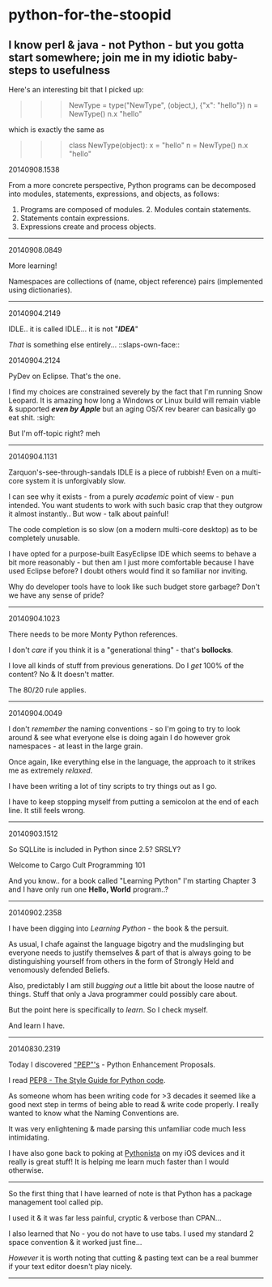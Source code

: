 python-for-the-stoopid
======================

I know perl &amp; java - not Python - but you gotta start somewhere; join me in my idiotic baby-steps to usefulness
------

Here's an interesting bit that I picked up:

>>> NewType = type("NewType", (object,), {"x": "hello"})
>>> n = NewType()
>>> n.x
"hello"

which is exactly the same as

>>> class NewType(object):
>>>     x = "hello"
>>> n = NewType()
>>> n.x
"hello"

20140908.1538

From a more concrete perspective, Python programs can be decomposed into modules, statements, expressions, and objects, as follows: 
1. Programs are composed of modules. 2. Modules contain statements.
3. Statements contain expressions.
4. Expressions create and process objects. 


------

20140908.0849

More learning!

Namespaces are collections of (name, object reference) pairs (implemented using dictionaries).

------

20140904.2149

IDLE.. it is called IDLE... it is not "***IDEA***"

*That* is something else entirely...  ::slaps-own-face::

20140904.2124

PyDev on Eclipse.  That's the one.

I find my choices are constrained severely by the fact that I'm running Snow Leopard.  It is amazing how long a Windows or Linux build will remain viable & supported ***even by Apple*** but an aging OS/X rev bearer can basically go eat shit.  :sigh: 

But I'm off-topic right?  meh

------
20140904.1131

Zarquon's-see-through-sandals IDLE is a piece of rubbish!  Even on a multi-core system it is unforgivably slow.

I can see why it exists - from a purely *academic* point of view - pun intended.  You want students to work with such basic crap that they outgrow it almost instantly..  But wow - talk about painful!

The code completion is so slow (on a modern multi-core desktop) as to be completely unusable.

I have opted for a purpose-built EasyEclipse IDE which seems to behave a bit more reasonably - but then am I just more comfortable because I have used Eclipse before?  I doubt others would find it so familiar nor inviting.

Why do developer tools have to look like such budget store garbage?  Don't we have any sense of pride?

------
20140904.1023

There needs to be more Monty Python references.

I don't *care* if you think it is a "generational thing" - that's **bollocks**.  

I love all kinds of stuff from previous generations.  Do I *get* 100% of the content?  No & It doesn't matter.  

The 80/20 rule applies.

------
20140904.0049

I don't *remember* the naming conventions - so I'm going to try to look around & see what everyone else is doing again
I do however grok namespaces - at least in the large grain.

Once again, like everything else in the language, the approach to it strikes me as extremely *relaxed*.

I have been writing a lot of tiny scripts to try things out as I go.

I have to keep stopping myself from putting a semicolon at the end of each line.  It still feels wrong.

------
20140903.1512

So SQLLite is included in Python since 2.5?  SRSLY?

Welcome to Cargo Cult Programming 101



And you know.. for a book called "Learning Python" I'm starting Chapter 3 and I have only run one **Hello, World** program..?

------
20140902.2358

I have been digging into *Learning Python* - the book & the persuit.

As usual, I chafe against the language bigotry and the mudslinging but everyone needs to justify themselves & part of that
is always going to be distinguishing yourself from others in the form of Strongly Held and venomously defended Beliefs.

Also, predictably I am still *bugging out* a little bit about the loose nautre of things.  Stuff that only a Java programmer
could possibly care about.

But the point here is specifically to *learn*.  So I check myself.

And learn I have.

------
20140830.2319

Today I discovered <a href="http://legacy.python.org/dev/peps/">"PEP"'s</a> - Python Enhancement Proposals.

I read <a href="http://legacy.python.org/dev/peps/pep-0008/">PEP8 - The Style Guide for Python code</a>.

As someone whom has been writing code for >3 decades it seemed like a good next step in terms of being able to 
read & write code properly.  I really wanted to know what the Naming Conventions are.

It was very enlightening & made parsing this unfamiliar code much less intimidating.

I have also gone back to poking at <a href="http://omz-software.com/pythonista/">Pythonista</a> on my iOS devices and it really is great stuff!  It is helping me learn much faster than I would otherwise.

------

So the first thing that I have learned of note is that Python has a package management tool called pip.

I used it & it was far less painful, cryptic & verbose than CPAN...

I also learned that No - you do not have to use tabs.  I used my standard 2 space convention & it worked just fine...

*However* it is worth noting that cutting & pasting text can be a real bummer if your text editor doesn't play nicely.

-----


